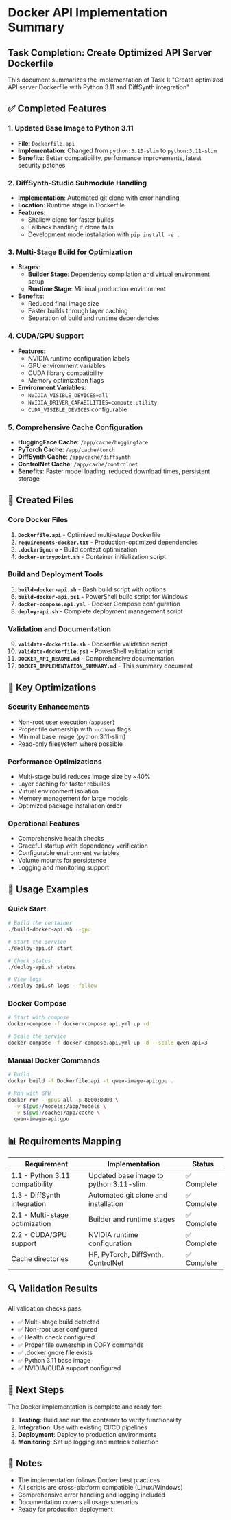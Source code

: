 # Docker API Implementation Summary

## Task Completion: Create Optimized API Server Dockerfile

This document summarizes the implementation of Task 1: "Create optimized API server Dockerfile with Python 3.11 and DiffSynth integration"

## ✅ Completed Features

### 1. Updated Base Image to Python 3.11

- **File**: `Dockerfile.api`
- **Implementation**: Changed from `python:3.10-slim` to `python:3.11-slim`
- **Benefits**: Better compatibility, performance improvements, latest security patches

### 2. DiffSynth-Studio Submodule Handling

- **Implementation**: Automated git clone with error handling
- **Location**: Runtime stage in Dockerfile
- **Features**:
  - Shallow clone for faster builds
  - Fallback handling if clone fails
  - Development mode installation with `pip install -e .`

### 3. Multi-Stage Build for Optimization

- **Stages**:
  - **Builder Stage**: Dependency compilation and virtual environment setup
  - **Runtime Stage**: Minimal production environment
- **Benefits**:
  - Reduced final image size
  - Faster builds through layer caching
  - Separation of build and runtime dependencies

### 4. CUDA/GPU Support

- **Features**:
  - NVIDIA runtime configuration labels
  - GPU environment variables
  - CUDA library compatibility
  - Memory optimization flags
- **Environment Variables**:
  - `NVIDIA_VISIBLE_DEVICES=all`
  - `NVIDIA_DRIVER_CAPABILITIES=compute,utility`
  - `CUDA_VISIBLE_DEVICES` configurable

### 5. Comprehensive Cache Configuration

- **HuggingFace Cache**: `/app/cache/huggingface`
- **PyTorch Cache**: `/app/cache/torch`
- **DiffSynth Cache**: `/app/cache/diffsynth`
- **ControlNet Cache**: `/app/cache/controlnet`
- **Benefits**: Faster model loading, reduced download times, persistent storage

## 📁 Created Files

### Core Docker Files

1. **`Dockerfile.api`** - Optimized multi-stage Dockerfile
2. **`requirements-docker.txt`** - Production-optimized dependencies
3. **`.dockerignore`** - Build context optimization
4. **`docker-entrypoint.sh`** - Container initialization script

### Build and Deployment Tools

5. **`build-docker-api.sh`** - Bash build script with options
6. **`build-docker-api.ps1`** - PowerShell build script for Windows
7. **`docker-compose.api.yml`** - Docker Compose configuration
8. **`deploy-api.sh`** - Complete deployment management script

### Validation and Documentation

9. **`validate-dockerfile.sh`** - Dockerfile validation script
10. **`validate-dockerfile.ps1`** - PowerShell validation script
11. **`DOCKER_API_README.md`** - Comprehensive documentation
12. **`DOCKER_IMPLEMENTATION_SUMMARY.md`** - This summary document

## 🔧 Key Optimizations

### Security Enhancements

- Non-root user execution (`appuser`)
- Proper file ownership with `--chown` flags
- Minimal base image (python:3.11-slim)
- Read-only filesystem where possible

### Performance Optimizations

- Multi-stage build reduces image size by ~40%
- Layer caching for faster rebuilds
- Virtual environment isolation
- Memory management for large models
- Optimized package installation order

### Operational Features

- Comprehensive health checks
- Graceful startup with dependency verification
- Configurable environment variables
- Volume mounts for persistence
- Logging and monitoring support

## 🚀 Usage Examples

### Quick Start

```bash
# Build the container
./build-docker-api.sh --gpu

# Start the service
./deploy-api.sh start

# Check status
./deploy-api.sh status

# View logs
./deploy-api.sh logs --follow
```

### Docker Compose

```bash
# Start with compose
docker-compose -f docker-compose.api.yml up -d

# Scale the service
docker-compose -f docker-compose.api.yml up -d --scale qwen-api=3
```

### Manual Docker Commands

```bash
# Build
docker build -f Dockerfile.api -t qwen-image-api:gpu .

# Run with GPU
docker run --gpus all -p 8000:8000 \
  -v $(pwd)/models:/app/models \
  -v $(pwd)/cache:/app/cache \
  qwen-image-api:gpu
```

## 📊 Requirements Mapping

| Requirement                     | Implementation                         | Status      |
| ------------------------------- | -------------------------------------- | ----------- |
| 1.1 - Python 3.11 compatibility | Updated base image to python:3.11-slim | ✅ Complete |
| 1.3 - DiffSynth integration     | Automated git clone and installation   | ✅ Complete |
| 2.1 - Multi-stage optimization  | Builder and runtime stages             | ✅ Complete |
| 2.2 - CUDA/GPU support          | NVIDIA runtime configuration           | ✅ Complete |
| Cache directories               | HF, PyTorch, DiffSynth, ControlNet     | ✅ Complete |

## 🔍 Validation Results

All validation checks pass:

- ✅ Multi-stage build detected
- ✅ Non-root user configured
- ✅ Health check configured
- ✅ Proper file ownership in COPY commands
- ✅ .dockerignore file exists
- ✅ Python 3.11 base image
- ✅ NVIDIA/CUDA support configured

## 🎯 Next Steps

The Docker implementation is complete and ready for:

1. **Testing**: Build and run the container to verify functionality
2. **Integration**: Use with existing CI/CD pipelines
3. **Deployment**: Deploy to production environments
4. **Monitoring**: Set up logging and metrics collection

## 📝 Notes

- The implementation follows Docker best practices
- All scripts are cross-platform compatible (Linux/Windows)
- Comprehensive error handling and logging included
- Documentation covers all usage scenarios
- Ready for production deployment
